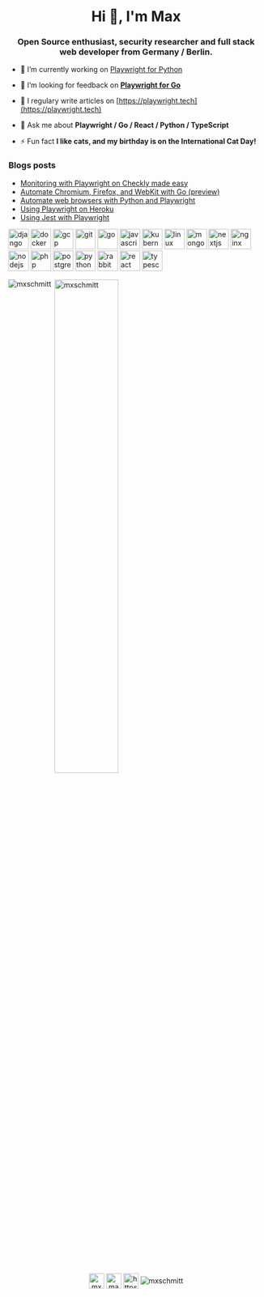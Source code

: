 <h1 align="center">Hi 👋, I'm Max</h1>
<h3 align="center">Open Source enthusiast, security researcher and full stack web developer from Germany / Berlin.</h3>

- 🔭&nbsp;I’m currently working on [Playwright for Python](https://github.com/microsoft/playwright-python)

- 🤝&nbsp;I’m looking for feedback on **[Playwright for Go](https://github.com/mxschmitt/playwright-go)**

- 📝&nbsp;I regulary write articles on [https://playwright.tech](https://playwright.tech)

- 💬&nbsp;Ask me about **Playwright / Go / React / Python / TypeScript**

- ⚡&nbsp;Fun fact **I like cats, and my birthday is on the International Cat Day!**

### Blogs posts
<!-- BLOG-POST-LIST:START -->
- [Monitoring with Playwright on Checkly made easy](https://dev.to/mxschmitt/monitoring-with-playwright-on-checkly-made-easy-51ao)
- [Automate Chromium, Firefox, and WebKit with Go (preview)](https://dev.to/mxschmitt/automate-chromium-firefox-and-webkit-with-go-preview-j9)
- [Automate web browsers with Python and Playwright](https://dev.to/mxschmitt/automate-web-browsers-with-python-and-playwright-372c)
- [Using Playwright on Heroku](https://dev.to/mxschmitt/using-playwright-on-heroku-127d)
- [Using Jest with Playwright](https://dev.to/mxschmitt/using-jest-with-playwright-28dh)
<!-- BLOG-POST-LIST:END -->

<p align="left"><img src="https://devicons.github.io/devicon/devicon.git/icons/django/django-original.svg" alt="django" width="40" height="40"/> <img src="https://devicons.github.io/devicon/devicon.git/icons/docker/docker-original-wordmark.svg" alt="docker" width="40" height="40"/> <img src="https://www.vectorlogo.zone/logos/google_cloud/google_cloud-icon.svg" alt="gcp" width="40" height="40"/> <img src="https://www.vectorlogo.zone/logos/git-scm/git-scm-icon.svg" alt="git" width="40" height="40"/> <img src="https://devicons.github.io/devicon/devicon.git/icons/go/go-original.svg" alt="go" width="40" height="40"/> <img src="https://devicons.github.io/devicon/devicon.git/icons/javascript/javascript-original.svg" alt="javascript" width="40" height="40"/> <img src="https://www.vectorlogo.zone/logos/kubernetes/kubernetes-icon.svg" alt="kubernetes" width="40" height="40"/> <img src="https://devicons.github.io/devicon/devicon.git/icons/linux/linux-original.svg" alt="linux" width="40" height="40"/> <img src="https://devicons.github.io/devicon/devicon.git/icons/mongodb/mongodb-original-wordmark.svg" alt="mongodb" width="40" height="40"/> <img src="https://cdn.worldvectorlogo.com/logos/nextjs-3.svg" alt="nextjs" width="40" height="40"/> <img src="https://devicons.github.io/devicon/devicon.git/icons/nginx/nginx-original.svg" alt="nginx" width="40" height="40"/> <img src="https://devicons.github.io/devicon/devicon.git/icons/nodejs/nodejs-original-wordmark.svg" alt="nodejs" width="40" height="40"/> <img src="https://devicons.github.io/devicon/devicon.git/icons/php/php-original.svg" alt="php" width="40" height="40"/> <img src="https://devicons.github.io/devicon/devicon.git/icons/postgresql/postgresql-original-wordmark.svg" alt="postgresql" width="40" height="40"/> <img src="https://devicons.github.io/devicon/devicon.git/icons/python/python-original.svg" alt="python" width="40" height="40"/> <img src="https://www.vectorlogo.zone/logos/rabbitmq/rabbitmq-icon.svg" alt="rabbitMQ" width="40" height="40"/> <img src="https://devicons.github.io/devicon/devicon.git/icons/react/react-original-wordmark.svg" alt="react" width="40" height="40"/> <img src="https://devicons.github.io/devicon/devicon.git/icons/typescript/typescript-original.svg" alt="typescript" width="40" height="40"/></p><p><img align="left" src="https://github-readme-stats.vercel.app/api/top-langs/?username=mxschmitt&layout=compact&hide=html" alt="mxschmitt" /></p>

<p>&nbsp;<img align="center" src="https://github-readme-stats.vercel.app/api?username=mxschmitt&show_icons=true&count_private=true" alt="mxschmitt" width="50%"/></p>

<p align="center">
<a href="https://dev.to/mxschmitt" target="blank"><img align="center" src="https://cdn.jsdelivr.net/npm/simple-icons@3.0.1/icons/dev-dot-to.svg" alt="mxschmitt" height="30" width="30" /></a>
<a href="https://twitter.com/maxibanki" target="blank"><img align="center" src="https://cdn.jsdelivr.net/npm/simple-icons@3.0.1/icons/twitter.svg" alt="maxibanki" height="30" width="30" /></a>
<a href="https://www.linkedin.com/in/max-schmitt/" target="blank"><img align="center" src="https://cdn.jsdelivr.net/npm/simple-icons@3.0.1/icons/linkedin.svg" alt="https://www.linkedin.com/in/max-schmitt/" height="30" width="30" /></a>
<img align="center" src="https://komarev.com/ghpvc/?username=mxschmitt" alt="mxschmitt" />
</p>


